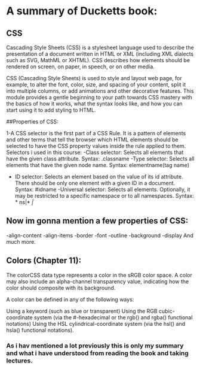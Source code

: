 # A summary of Ducketts book:
## CSS
Cascading Style Sheets (CSS) is a stylesheet language used to describe the presentation of a document written in HTML or XML (including XML dialects such as SVG, MathML or XHTML). CSS describes how elements should be rendered on screen, on paper, in speech, or on other media.

CSS (Cascading Style Sheets) is used to style and layout web page, for example, to alter the font, color, size, and spacing of your content, split it into multiple columns, or add animations and other decorative features. This module provides a gentle beginning to your path towards CSS mastery with the basics of how it works, what the syntax looks like, and how you can start using it to add styling to HTML.

##Properties of CSS:

1-A CSS selector is the first part of a CSS Rule. It is a pattern of elements and other terms that tell the browser which HTML elements should be selected to have the CSS property values inside the rule applied to them.
 Selectors i used in this course:
 -Class selector: Selects all elements that have the given class attribute.
Syntax: .classname
-Type selector: Selects all elements that have the given node name.
Syntax: elementname(tag name)
- ID selector: Selects an element based on the value of its id attribute. There should be only one element with a given ID in a document.
Syntax: #idname
-Universal selector: Selects all elements. Optionally, it may be restricted to a specific namespace or to all namespaces.
Syntax: * ns|* *|*
## Now im gonna mention a few properties of CSS:
-align-content
-align-items 
-border
-font
-outline
-background
-display
And much more.

## Colors (Chapter 11):
The colorCSS data type represents a color in the sRGB color space. A color may also include an alpha-channel transparency value, indicating how the color should composite with its background.

A color can be defined in any of the following ways:

Using a keyword (such as blue or transparent)
Using the RGB cubic-coordinate system (via the #-hexadecimal or the rgb() and rgba() functional notations)
Using the HSL cylindrical-coordinate system (via the hsl() and hsla() functional notations).

### As i hav mentioned a lot previously this is only my summary and what i have understood from reading the book and taking lectures.